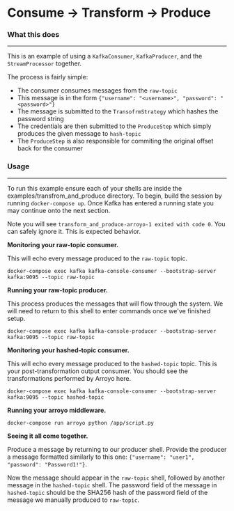 # Consume -> Transform -> Produce

### What this does

---

This is an example of using a `KafkaConsumer`, `KafkaProducer`, and the `StreamProcessor` together.

The process is fairly simple:

- The consumer consumes messages from the `raw-topic`
- This message is in the form `{"username": "<username>", "password": "<password>"}`
- The message is submitted to the `TransofrmStrategy` which hashes the password string
- The credentials are then submitted to the `ProduceStep` which simply produces the given message to `hash-topic`
- The `ProduceStep` is also responsible for commiting the original offset back for the consumer

### Usage

---

To run this example ensure each of your shells are inside the examples/transfrom_and_produce directory. To begin, build the session by running `docker-compose up`. Once Kafka has entered a running state you may continue onto the next section.

Note you will see `transform_and_produce-arroyo-1 exited with code 0`. You can safely ignore it. This is expected behavior.

**Monitoring your raw-topic consumer.**

This will echo every message produced to the `raw-topic` topic.

```shell
docker-compose exec kafka kafka-console-consumer --bootstrap-server kafka:9095 --topic raw-topic
```

**Running your raw-topic producer.**

This process produces the messages that will flow through the system. We will need to return to this shell to enter commands once we've finished setup.

```shell
docker-compose exec kafka kafka-console-producer --bootstrap-server kafka:9095 --topic raw-topic
```

**Monitoring your hashed-topic consumer.**

This will echo every message produced to the `hashed-topic` topic. This is your post-transformation output consumer. You should see the transformations performed by Arroyo here.

```shell
docker-compose exec kafka kafka-console-consumer --bootstrap-server kafka:9095 --topic hashed-topic
```

**Running your arroyo middleware.**

```shell
docker-compose run arroyo python /app/script.py
```

**Seeing it all come together.**

Produce a message by returning to our producer shell. Provide the producer a message formatted similarly to this one: `{"username": "user1", "password": "Password1!"}`.

Now the message should appear in the `raw-topic` shell, followed by another message in the `hashed-topic` shell. The password field of the message in `hashed-topic` should be the SHA256 hash of the password field of the message we manually produced to `raw-topic`.
